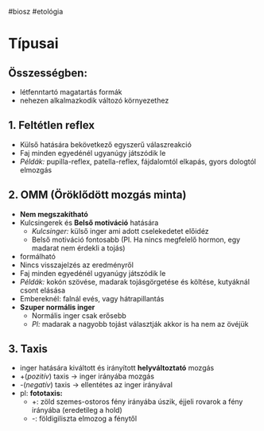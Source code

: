 #biosz #etológia
# Típusai
## Összességben: 
- létfenntartó magatartás formák
- nehezen alkalmazkodik változó környezethez

## 1. Feltétlen reflex
- Külső hatására bekövetkező egyszerű válaszreakció
- Faj minden egyedénél ugyanúgy játszódik le
- _Példák:_ pupilla-reflex, patella-reflex, fájdalomtól elkapás, gyors dologtól elmozgás
## 2. OMM (Öröklődött mozgás minta)
- __Nem megszakítható__
- Kulcsingerek és __Belső motiváció__ hatására
	- _Kulcsinger:_ külső inger ami adott cselekedetet előidéz
	- Belső motiváció fontosabb (Pl. Ha nincs megfelelő hormon, egy madarat nem érdekli a tojás)
- formálható
- Nincs visszajelzés az eredményről
- Faj minden egyedénél ugyanúgy játszódik le
- _Példák:_ kokón szövése, madarak tojásgörgetése és költése,
   kutyáknál csont elásása
- Embereknél: falnál evés, vagy hátrapillantás
- __Szuper normális inger__
	- Normális inger csak erősebb
	- _Pl:_ madarak a nagyobb tojást választják akkor is ha nem az övéjük 
## 3. Taxis
- inger hatására kiváltott és irányított __helyváltoztató__ mozgás
- +(_pozitív_) taxis -> inger irányába mozgás
- -(_negatív_) taxis -> ellentétes az inger irányával
- pl: __fototaxis:__
	- +: zöld szemes-ostoros fény irányába úszik, éjjeli rovarok a fény irányába (eredetileg a hold)
	- -: földigiliszta elmozog a fénytől
